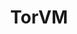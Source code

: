 ---
lang: de
layout: doc
redirect_from:
- /de/doc/torvm/
- /de/doc/UserDoc/TorVM/
- /de/wiki/UserDoc/TorVM/
- /de/doc/privacy/torvm/
- /de/doc/TorVM/
redirect_to: https://github.com/Qubes-Community/Contents/blob/master/docs/privacy/torvm.md
ref: 68
title: TorVM
---